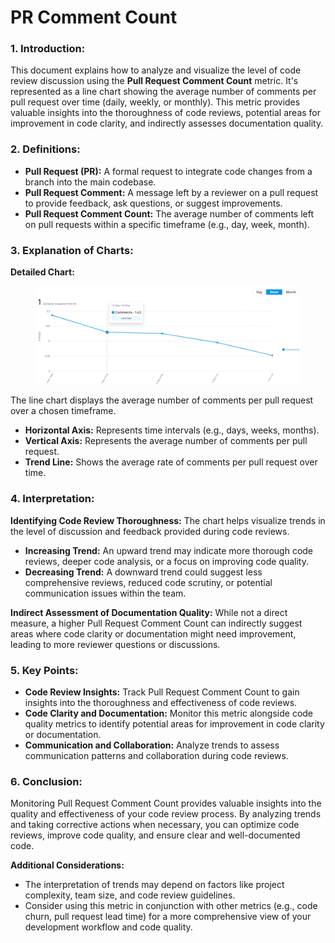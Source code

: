 # PR Comment Count

### **1. Introduction:**

This document explains how to analyze and visualize the level of code review discussion using the **Pull Request Comment Count** metric. It's represented as a line chart showing the average number of comments per pull request over time (daily, weekly, or monthly). This metric provides valuable insights into the thoroughness of code reviews, potential areas for improvement in code clarity, and indirectly assesses documentation quality.

### **2. Definitions:**

* **Pull Request (PR):** A formal request to integrate code changes from a branch into the main codebase.
* **Pull Request Comment:** A message left by a reviewer on a pull request to provide feedback, ask questions, or suggest improvements.
* **Pull Request Comment Count:** The average number of comments left on pull requests within a specific timeframe (e.g., day, week, month).

### **3. Explanation of Charts:**

**Detailed Chart:**

<figure><img src="../../.gitbook/assets/image (2).png" alt=""><figcaption></figcaption></figure>

The line chart displays the average number of comments per pull request over a chosen timeframe.

* **Horizontal Axis:** Represents time intervals (e.g., days, weeks, months).
* **Vertical Axis:** Represents the average number of comments per pull request.
* **Trend Line:** Shows the average rate of comments per pull request over time.

### **4. Interpretation:**

**Identifying Code Review Thoroughness:** The chart helps visualize trends in the level of discussion and feedback provided during code reviews.

* **Increasing Trend:** An upward trend may indicate more thorough code reviews, deeper code analysis, or a focus on improving code quality.
* **Decreasing Trend:** A downward trend could suggest less comprehensive reviews, reduced code scrutiny, or potential communication issues within the team.

**Indirect Assessment of Documentation Quality:** While not a direct measure, a higher Pull Request Comment Count can indirectly suggest areas where code clarity or documentation might need improvement, leading to more reviewer questions or discussions.

### **5. Key Points:**

* **Code Review Insights:** Track Pull Request Comment Count to gain insights into the thoroughness and effectiveness of code reviews.
* **Code Clarity and Documentation:** Monitor this metric alongside code quality metrics to identify potential areas for improvement in code clarity or documentation.
* **Communication and Collaboration:** Analyze trends to assess communication patterns and collaboration during code reviews.

### **6. Conclusion:**

Monitoring Pull Request Comment Count provides valuable insights into the quality and effectiveness of your code review process. By analyzing trends and taking corrective actions when necessary, you can optimize code reviews, improve code quality, and ensure clear and well-documented code.

**Additional Considerations:**

* The interpretation of trends may depend on factors like project complexity, team size, and code review guidelines.
* Consider using this metric in conjunction with other metrics (e.g., code churn, pull request lead time) for a more comprehensive view of your development workflow and code quality.
